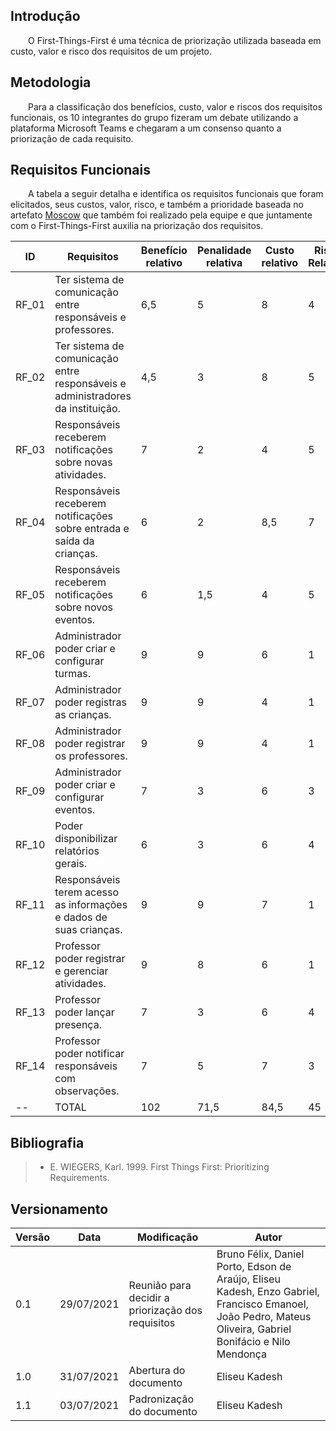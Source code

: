 ## Introdução
&emsp;&emsp;O First-Things-First é uma técnica de priorização utilizada baseada em custo, valor e risco dos requisitos de um projeto.

## Metodologia

&emsp;&emsp;Para a classificação dos benefícios, custo, valor e riscos dos requisitos funcionais, os 10 integrantes do grupo fizeram um debate utilizando a plataforma Microsoft Teams e chegaram a um consenso quanto a priorização de cada requisito.

## Requisitos Funcionais

&emsp;&emsp;A tabela a seguir detalha e identifica os requisitos funcionais que foram elicitados, seus custos, valor, risco, e também a prioridade baseada no artefato [Moscow](./moscow.md) que também foi realizado pela equipe e que juntamente com o First-Things-First auxilia na priorização dos requisitos.

ID | Requisitos | Benefício relativo | Penalidade relativa | Custo relativo | Risco Relativo | Prioridade |
|--|--|--|--|--|--|--|
| RF_01 | Ter sistema de comunicação entre responsáveis e professores.                    | 6,5 |   5   |  8  | 4 | 0,364 |
| RF_02 | Ter sistema de comunicação entre responsáveis e administradores da instituição. | 4,5 |   3   |  8  | 5 | 0,209 |
| RF_03 | Responsáveis receberem notificações sobre novas atividades.                     |  7 |   2   |  4  | 5 | 0,302 |
| RF_04 | Responsáveis receberem notificações sobre entrada e saída da crianças.          |  6 |   2   | 8,5 | 7 | 0,268 |
| RF_05 | Responsáveis receberem notificações sobre novos eventos.                        |  6  |  1,5  |  4  | 5 | 0,249 |
| RF_06 | Administrador poder criar e configurar turmas.                                  |  9 |   9   |  6  | 1 | 1,153 |
| RF_07 | Administrador poder registras as crianças.                                      |  9 |   9   |  4  | 1 | 1,546 |
| RF_08 | Administrador poder registrar os professores.                                   |  9 |   9   |  4  | 1 | 1,546 |
| RF_09 | Administrador poder criar e configurar eventos.                                 |  7 |   3   |  6  | 3 | 0,399 |
| RF_10 | Poder disponibilizar relatórios gerais.                                         |  6 |   3   |  6  | 4 | 0,314 |
| RF_11 | Responsáveis terem acesso as informações e dados de suas crianças.              |  9 |   9   |  7  | 1 | 1,023 |
| RF_12 | Professor poder registrar e gerenciar atividades.                               |  9 |   8   |  6  | 1 | 1,076 |
| RF_13 | Professor poder lançar presença.                                                |  7 |   3   |  6  | 4 | 0,344 |
| RF_14 | Professor poder notificar responsáveis com observações.                         |  7 |   5   |  7  | 3 | 0,463 |
| -- | TOTAL | 102	| 71,5 | 84,5 | 45 |

## Bibliografia

> - E. WIEGERS, Karl. 1999. First Things First: Prioritizing Requirements.

## Versionamento

| Versão | Data | Modificação | Autor | 
|--|--|--|--|
| 0.1 | 29/07/2021 | Reunião para decidir a priorização dos requisitos | Bruno Félix, Daniel Porto, Edson de Araújo, Eliseu Kadesh, Enzo Gabriel, Francisco Emanoel, João Pedro, Mateus Oliveira, Gabriel Bonifácio e Nilo Mendonça |
| 1.0 | 31/07/2021 | Abertura do documento | Eliseu Kadesh |
| 1.1 | 03/07/2021 | Padronização do documento | Eliseu Kadesh |